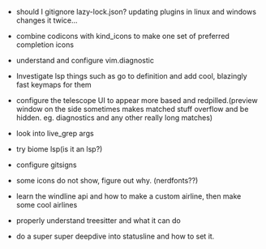 * should I gitignore lazy-lock.json? updating plugins in linux and windows changes it twice...

* combine codicons with kind_icons to make one set of preferred completion icons

* understand and configure vim.diagnostic

* Investigate lsp things such as go to definition and add cool, blazingly fast keymaps for them

* configure the telescope UI to appear more based and redpilled.(preview window on the side sometimes makes matched stuff overflow and be hidden. eg. diagnostics and any other really long matches)

* look into live_grep args

* try biome lsp(is it an lsp?)
  
* configure gitsigns

* some icons do not show, figure out why. (nerdfonts??)

* learn the windline api and how to make a custom airline, then make some cool airlines

* properly understand treesitter and what it can do

* do a super super deepdive into statusline and how to set it.
